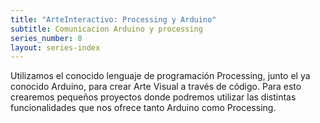 ```yaml
---
title: "ArteInteractivo: Processing y Arduino"
subtitle: Comunicacion Arduino y processing
series_number: 8
layout: series-index
---
```


Utilizamos el conocido lenguaje de programación Processing, junto el ya conocido Arduino, para crear Arte Visual a través de código. Para esto crearemos pequeños proyectos donde podremos utilizar las distintas funcionalidades que nos ofrece tanto Arduino como Processing.
